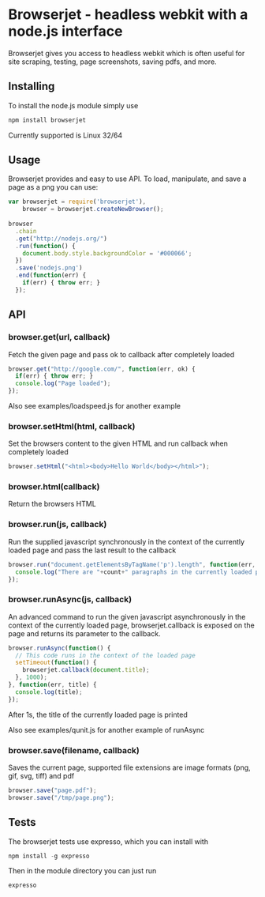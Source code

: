 Browserjet - headless webkit with a node.js interface
================================================================
Browserjet gives you access to headless webkit which is often useful 
for site scraping, testing, page screenshots, saving pdfs, and more.

Installing
--------------------------------------
To install the node.js module simply use

```javascript
npm install browserjet
```
     
Currently supported is Linux 32/64

Usage
--------------------------------------
Browserjet provides and easy to use API.  To load, manipulate, and save a page as a png you can use:

```javascript
var browserjet = require('browserjet'),
    browser = browserjet.createNewBrowser();
    
browser
  .chain
  .get("http://nodejs.org/")
  .run(function() {
    document.body.style.backgroundColor = '#000066';
  })
  .save('nodejs.png')
  .end(function(err) {
    if(err) { throw err; }
  });
```

API
--------------------------------------
### browser.get(url, callback)
Fetch the given page and pass ok to callback after completely loaded

```javascript
browser.get("http://google.com/", function(err, ok) {
  if(err) { throw err; }
  console.log("Page loaded");
});
```

Also see examples/loadspeed.js for another example

### browser.setHtml(html, callback)
Set the browsers content to the given HTML and run callback when completely loaded

```javascript
browser.setHtml("<html><body>Hello World</body></html>");
```

### browser.html(callback)
Return the browsers HTML

### browser.run(js, callback)
Run the supplied javascript synchronously in the context of the currently loaded page
and pass the last result to the callback

```javascript
browser.run("document.getElementsByTagName('p').length", function(err, count) {
  console.log("There are "+count+" paragraphs in the currently loaded page");
});
```
    
### browser.runAsync(js, callback)
An advanced command to run the given javascript asynchronously in the context of the currently
loaded page, browserjet.callback is exposed on the page and returns its parameter to the callback.

```javascript
browser.runAsync(function() {
  // This code runs in the context of the loaded page
  setTimeout(function() {
    browserjet.callback(document.title);
  }, 1000);
}, function(err, title) {
  console.log(title);
});
```

After 1s, the title of the currently loaded page is printed

Also see examples/qunit.js for another example of runAsync

### browser.save(filename, callback)
Saves the current page, supported file extensions are image formats (png, gif, svg, tiff) and pdf

```javascript
browser.save("page.pdf");
browser.save("/tmp/page.png");
```

Tests
--------------------------------------
The browserjet tests use expresso, which you can install with

```javascript
npm install -g expresso
```

Then in the module directory you can just run

```javascript
expresso
```
       
